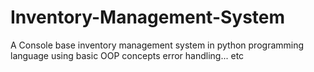 # Inventory-Management-System
A Console base inventory management system in python programming language using basic OOP concepts error handling... etc
